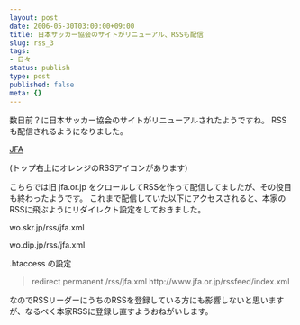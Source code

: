 ```yaml
---
layout: post
date: 2006-05-30T03:00:00+09:00
title: 日本サッカー協会のサイトがリニューアル、RSSも配信
slug: rss_3
tags:
- 日々
status: publish
type: post
published: false
meta: {}
---
```

数日前？に日本サッカー協会のサイトがリニューアルされたようですね。
RSSも配信されるようになりました。

<a title="JFA" href="http://www.jfa.or.jp/">JFA</a>

(トップ右上にオレンジのRSSアイコンがあります)

こちらでは旧 jfa.or.jp をクロールしてRSSを作って配信してましたが、その役目も終わったようです。
これまで配信していた以下にアクセスされると、本家のRSSに飛ぶようにリダイレクト設定をしておきました。

wo.skr.jp/rss/jfa.xml

wo.dip.jp/rss/jfa.xml

.htaccess の設定
<blockquote>redirect permanent /rss/jfa.xml http://www.jfa.or.jp/rssfeed/index.xml</blockquote>
なのでRSSリーダーにうちのRSSを登録している方にも影響しないと思いますが、なるべく本家RSSに登録し直すようおねがいします。
